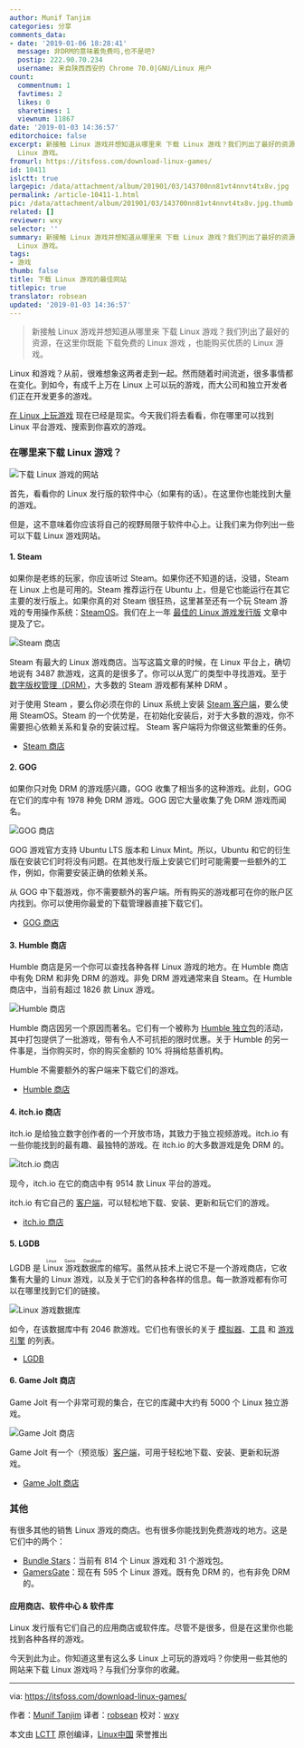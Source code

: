 ```yaml
---
author: Munif Tanjim
categories: 分享
comments_data:
- date: '2019-01-06 18:28:41'
  message: 非DRM的意味着免费吗,也不是吧?
  postip: 222.90.70.234
  username: 来自陕西西安的 Chrome 70.0|GNU/Linux 用户
count:
  commentnum: 1
  favtimes: 2
  likes: 0
  sharetimes: 1
  viewnum: 11867
date: '2019-01-03 14:36:57'
editorchoice: false
excerpt: 新接触 Linux 游戏并想知道从哪里来 下载 Linux 游戏？我们列出了最好的资源，在这里你既能 下载免费的 Linux 游戏 ，也能购买优质的
  Linux 游戏。
fromurl: https://itsfoss.com/download-linux-games/
id: 10411
islctt: true
largepic: /data/attachment/album/201901/03/143700nn81vt4nnvt4tx8v.jpg
permalink: /article-10411-1.html
pic: /data/attachment/album/201901/03/143700nn81vt4nnvt4tx8v.jpg.thumb.jpg
related: []
reviewer: wxy
selector: ''
summary: 新接触 Linux 游戏并想知道从哪里来 下载 Linux 游戏？我们列出了最好的资源，在这里你既能 下载免费的 Linux 游戏 ，也能购买优质的
  Linux 游戏。
tags:
- 游戏
thumb: false
title: 下载 Linux 游戏的最佳网站
titlepic: true
translator: robsean
updated: '2019-01-03 14:36:57'
---
```



> 
> 新接触 Linux 游戏并想知道从哪里来 下载 Linux 游戏？我们列出了最好的资源，在这里你既能 下载免费的 Linux 游戏 ，也能购买优质的 Linux 游戏。
> 
> 
> 


Linux 和游戏？从前，很难想象这两者走到一起。然而随着时间流逝，很多事情都在变化。到如今，有成千上万在 Linux 上可以玩的游戏，而大公司和独立开发者们正在开发更多的游戏。


[在 Linux 上玩游戏](/article-7316-1.html) 现在已经是现实。今天我们将去看看，你在哪里可以找到 Linux 平台游戏、搜索到你喜欢的游戏。


### 在哪里来下载 Linux 游戏？


![下载 Linux 游戏的网站](/data/attachment/album/201901/03/143700nn81vt4nnvt4tx8v.jpg)


首先，看看你的 Linux 发行版的软件中心（如果有的话）。在这里你也能找到大量的游戏。


但是，这不意味着你应该将自己的视野局限于软件中心上。让我们来为你列出一些可以下载 Linux 游戏网站。


#### 1. Steam


如果你是老练的玩家，你应该听过 Steam。如果你还不知道的话，没错，Steam 在 Linux 上也是可用的。Steam 推荐运行在 Ubuntu 上，但是它也能运行在其它主要的发行版上。如果你真的对 Steam 很狂热，这里甚至还有一个玩 Steam 游戏的专用操作系统：[SteamOS](http://store.steampowered.com/steamos/)。我们在上一年 [最佳的 Linux 游戏发行版](https://itsfoss.com/linux-gaming-distributions/) 文章中提及了它。


![Steam 商店](/data/attachment/album/201901/03/143701wzqqs5hets8nqv4i.jpg)


Steam 有最大的 Linux 游戏商店。当写这篇文章的时候，在 Linux 平台上，确切地说有 3487 款游戏，这真的是很多了。你可以从宽广的类型中寻找游戏。至于 [数字版权管理（DRM）](https://www.wikiwand.com/en/Digital_rights_management)，大多数的 Steam 游戏都有某种 DRM 。


对于使用 Steam ，要么你必须在你的 Linux 系统上安装 [Steam 客户端](http://store.steampowered.com/about/)，要么使用 SteamOS。Steam 的一个优势是，在初始化安装后，对于大多数的游戏，你不需要担心依赖关系和复杂的安装过程。 Steam 客户端将为你做这些繁重的任务。


* [Steam 商店](http://store.steampowered.com/linux)


#### 2. GOG


如果你只对免 DRM 的游戏感兴趣，GOG 收集了相当多的这种游戏。此刻，GOG 在它们的库中有 1978 种免 DRM 游戏。GOG 因它大量收集了免 DRM 游戏而闻名。


![GOG 商店](/data/attachment/album/201901/03/143703vq3q9s3sx81hdsd3.jpg)


GOG 游戏官方支持 Ubuntu LTS 版本和 Linux Mint。所以，Ubuntu 和它的衍生版在安装它们时将没有问题。在其他发行版上安装它们时可能需要一些额外的工作，例如，你需要安装正确的依赖关系。


从 GOG 中下载游戏，你不需要额外的客户端。所有购买的游戏都可在你的账户区内找到。你可以使用你最爱的下载管理器直接下载它们。


* [GOG 商店](https://www.gog.com/games?system=lin_mint,lin_ubuntu)


#### 3. Humble 商店


Humble 商店是另一个你可以查找各种各样 Linux 游戏的地方。在 Humble 商店中有免 DRM 和非免 DRM 的游戏。非免 DRM 游戏通常来自 Steam。在 Humble 商店中，当前有超过 1826 款 Linux 游戏。


![Humble 商店](/data/attachment/album/201901/03/143703p66kcrv6v6bs0rh0.jpg)


Humble 商店因另一个原因而著名。它们有一个被称为 [Humble 独立包](https://www.humblebundle.com/?partner=itsfoss)的活动，其中打包提供了一批游戏，带有令人不可抗拒的限时优惠。关于 Humble 的另一件事是，当你购买时，你的购买金额的 10% 将捐给慈善机构。


Humble 不需要额外的客户端来下载它们的游戏。


* [Humble 商店](https://www.humblebundle.com/store?partner=itsfoss)


#### 4. itch.io 商店


itch.io 是给独立数字创作者的一个开放市场，其致力于独立视频游戏。itch.io 有一些你能找到的最有趣、最独特的游戏。在 itch.io 的大多数游戏是免 DRM 的。


![itch.io 商店](/data/attachment/album/201901/03/143704dw0x30oeorox1zyx.jpg)


现今，itch.io 在它的商店中有 9514 款 Linux 平台的游戏。


itch.io 有它自己的 [客户端](https://itch.io/app)，可以轻松地下载、安装、更新和玩它们的游戏。


* [itch.io 商店](https://itch.io/games/platform-linux)


#### 5. LGDB


LGDB 是 <ruby> Linux 游戏数据库 <rt>  Linux Game DataBase </rt></ruby>的缩写。虽然从技术上说它不是一个游戏商店，它收集有大量的 Linux 游戏，以及关于它们的各种各样的信息。每一款游戏都有你可以在哪里找到它们的链接。


![Linux 游戏数据库](/data/attachment/album/201901/03/143704hp77ra74i37704h3.jpg)


如今，在该数据库中有 2046 款游戏。它们也有很长的关于 [模拟器](https://lgdb.org/emulators)、[工具](https://lgdb.org/tools) 和 [游戏引擎](https://lgdb.org/engines) 的列表。


* [LGDB](https://lgdb.org/games)


#### 6. Game Jolt 商店


Game Jolt 有一个非常可观的集合，在它的库藏中大约有 5000 个 Linux 独立游戏。


![Game Jolt 商店](/data/attachment/album/201901/03/143705t6p8fkhohpk7jl90.jpg)


Game Jolt 有一个（预览版）[客户端](http://gamejolt.com/client)，可用于轻松地下载、安装、更新和玩游戏。


* [Game Jolt 商店](http://gamejolt.com/games/best?os=linux)


### 其他


有很多其他的销售 Linux 游戏的商店。也有很多你能找到免费游戏的地方。这是它们中的两个：


* [Bundle Stars](https://www.bundlestars.com/en/games?page=1&platforms=Linux)：当前有 814 个 Linux 游戏和 31 个游戏包。
* [GamersGate](https://www.gamersgate.com/games?state=available)：现在有 595 个 Linux 游戏。既有免 DRM 的，也有非免 DRM 的。


#### 应用商店、软件中心 & 软件库


Linux 发行版有它们自己的应用商店或软件库。尽管不是很多，但是在这里你也能找到各种各样的游戏。


今天到此为止。你知道这里有这么多 Linux 上可玩的游戏吗？你使用一些其他的网站来下载 Linux 游戏吗？与我们分享你的收藏。




---


via: <https://itsfoss.com/download-linux-games/>


作者：[Munif Tanjim](https://itsfoss.com/author/munif/) 译者：[robsean](https://github.com/robsean) 校对：[wxy](https://github.com/wxy)


本文由 [LCTT](https://github.com/LCTT/TranslateProject) 原创编译，[Linux中国](https://linux.cn/) 荣誉推出